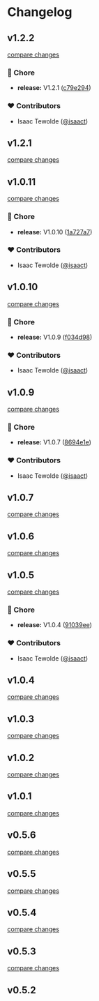 # Changelog


## v1.2.2

[compare changes](https://github.com/isaact/nuxt-musicKit/compare/v1.2.1...v1.2.2)

### 🏡 Chore

- **release:** V1.2.1 ([c79e294](https://github.com/isaact/nuxt-musicKit/commit/c79e294))

### ❤️ Contributors

- Isaac Tewolde ([@isaact](http://github.com/isaact))

## v1.2.1

[compare changes](https://github.com/isaact/nuxt-musicKit/compare/v1.0.11...v1.2.1)

## v1.0.11

[compare changes](https://github.com/isaact/nuxt-musicKit/compare/v1.0.10...v1.0.11)

### 🏡 Chore

- **release:** V1.0.10 ([1a727a7](https://github.com/isaact/nuxt-musicKit/commit/1a727a7))

### ❤️ Contributors

- Isaac Tewolde ([@isaact](http://github.com/isaact))

## v1.0.10

[compare changes](https://github.com/isaact/nuxt-musicKit/compare/v1.0.9...v1.0.10)

### 🏡 Chore

- **release:** V1.0.9 ([f034d98](https://github.com/isaact/nuxt-musicKit/commit/f034d98))

### ❤️ Contributors

- Isaac Tewolde ([@isaact](http://github.com/isaact))

## v1.0.9

[compare changes](https://github.com/isaact/nuxt-musicKit/compare/v1.0.7...v1.0.9)

### 🏡 Chore

- **release:** V1.0.7 ([8694e1e](https://github.com/isaact/nuxt-musicKit/commit/8694e1e))

### ❤️ Contributors

- Isaac Tewolde ([@isaact](http://github.com/isaact))

## v1.0.7

[compare changes](https://github.com/isaact/nuxt-musicKit/compare/v1.0.6...v1.0.7)

## v1.0.6

[compare changes](https://github.com/isaact/nuxt-musicKit/compare/v1.0.5...v1.0.6)

## v1.0.5

[compare changes](https://github.com/isaact/nuxt-musicKit/compare/v1.0.4...v1.0.5)

### 🏡 Chore

- **release:** V1.0.4 ([91039ee](https://github.com/isaact/nuxt-musicKit/commit/91039ee))

### ❤️ Contributors

- Isaac Tewolde ([@isaact](http://github.com/isaact))

## v1.0.4

[compare changes](https://github.com/isaact/nuxt-musicKit/compare/v1.0.3...v1.0.4)

## v1.0.3

[compare changes](https://github.com/isaact/nuxt-musicKit/compare/v1.0.2...v1.0.3)

## v1.0.2

[compare changes](https://github.com/isaact/nuxt-musicKit/compare/v1.0.1...v1.0.2)

## v1.0.1

[compare changes](https://github.com/isaact/nuxt-musicKit/compare/v0.5.6...v1.0.1)

## v0.5.6

[compare changes](https://github.com/isaact/nuxt-musicKit/compare/v0.5.5...v0.5.6)

## v0.5.5

[compare changes](https://github.com/isaact/nuxt-musicKit/compare/v0.5.4...v0.5.5)

## v0.5.4

[compare changes](https://github.com/isaact/nuxt-musicKit/compare/v0.5.3...v0.5.4)

## v0.5.3

[compare changes](https://github.com/isaact/nuxt-musicKit/compare/v0.5.2...v0.5.3)

## v0.5.2

